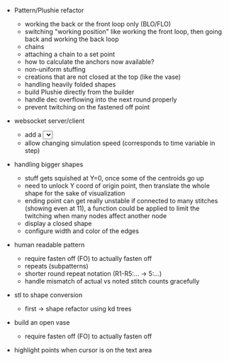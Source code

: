 - Pattern/Plushie refactor
  - working the back or the front loop only (BLO/FLO)
  - switching "working position" like working the front loop, then going back and working the back loop
  - chains
  - attaching a chain to a set point
  - how to calculate the anchors now available?
  - non-uniform stuffing
  - creations that are not closed at the top (like the vase)
  - handling heavily folded shapes
  - build Plushie directly from the builder
  - handle dec overflowing into the next round properly
  - prevent twitching on the fastened off point

- websocket server/client
  - add a <select> with sample patterns
  - allow changing simulation speed (corresponds to time variable in step)

- handling bigger shapes
  - stuff gets squished at Y=0, once some of the centroids go up
  - need to unlock Y coord of origin point, then translate the whole shape for the sake of visualization
  - ending point can get really unstable if connected to many stitches (showing even at 11), a function could be applied to limit the twitching when many nodes affect another node
  - display a closed shape
  - configure width and color of the edges

- human readable pattern
  - require fasten off (FO) to actually fasten off
  - repeats (subpatterns)
  - shorter round repeat notation (R1-R5:... -> 5:...)
  - handle mismatch of actual vs noted stitch counts gracefully

- stl to shape conversion
  - first -> shape refactor using kd trees

- build an open vase
  - require fasten off (FO) to actually fasten off

- highlight points when cursor is on the text area
